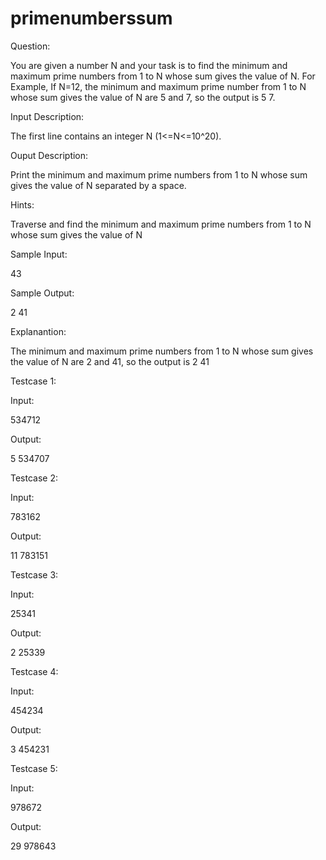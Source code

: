 # primenumberssum

Question:

You are given a number N and your task is to find the minimum and maximum prime numbers from 1 to N whose sum gives the value of N. For Example, If N=12, the minimum and maximum prime number from 1 to N whose sum gives the value of N are 5 and 7, so the output is 5 7.

Input Description:

The first line contains an integer N (1<=N<=10^20).

Ouput Description:

Print the minimum and maximum prime numbers from 1 to N whose sum gives the value of N separated by a space.

Hints:

Traverse and find the minimum and maximum prime numbers from 1 to N whose sum gives the value of N

Sample Input:

43

Sample Output:

2 41

Explanantion:

The minimum and maximum prime numbers from 1 to N whose sum gives the value of N are 2 and 41, so the output is 2 41

Testcase 1:

Input:

534712

Output:

5 534707

Testcase 2:

Input:

783162

Output:

11 783151

Testcase 3:

Input:

25341

Output:

2 25339

Testcase 4:

Input:

454234

Output:

3 454231

Testcase 5:

Input:

978672

Output:

29 978643
